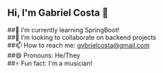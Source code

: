 ## Hi, I'm Gabriel Costa 👋 <br />

##🌱 I’m currently learning SpringBoot! <br />
##👯 I’m looking to collaborate on backend projects <br />
##📫 How to reach me: gvbrielcosta@gmail.com <br />
##😄 Pronouns: He/They <br />
##⚡ Fun fact: I'm a musician!  <br />
